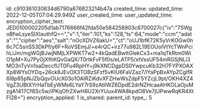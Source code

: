 id: c910361030634d6790a876823214b47a
created_time: 
updated_time: 2022-12-05T07:04:29.949Z
user_created_time: 
user_updated_time: 
encryption_cipher_text: JED0100002205d1ab7176666f42fda50e584258903c6700027c{"iv":"7SWgoBfwLsyeSIXIauthfQ==","v":1,"iter":101,"ks":128,"ts":64,"mode":"ccm","adata":"","cipher":"aes","salt":"nOcXDVZ6akU=","ct":"oUJ1bfK72K5yVrKOGw0h6c7CSsnS53DkPf/y6F+RoVSEmjJ/+e4rQC+irz77u982L19EOUolVtYcTWnPcihLiJm/mgWGjBJwjNMjLXPWKT7w2+4kQadEBwItGlekCx3+ma1qTkRtm0WiO1pM+Xu7PyOjXfhKQvGaQX/T0rtkFvF5f0s/eLATP5/xtVssUF54mRGSjNLi3MO3nTyVn1saDeccfUT0Fu4RpHY+j9kXNCDgpDS0YwpcuKb32H7FYPXOAXXp8WYsOYDq+26ck8JEvOX3TOBzSFzf5vKIU6FaVZaz7/lYaPpBxAYpZCglfR6I8p85pNJZbQqvOUcX03o1OAIRZiKdvXFZHwWsZdpF5YZcjL9pt/OKH4XZ4VgZ3UBtXYrHaTbEyWMs6LYaY7rS9zAtilWZ6DpdE2drNZHcaaAHKOLaOjuMzgA1417Cf8Sc5w/iPKqOfrZXwH6U2XrYUux4WA8kpdO8Ve7jUPwwRqKR4XtFI28="}
encryption_applied: 1
is_shared: 
parent_id: 
type_: 5